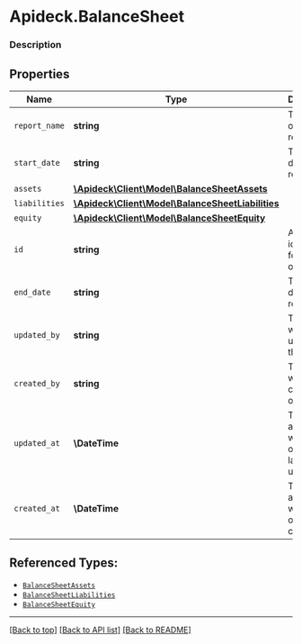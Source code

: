 # Apideck.BalanceSheet

### Description

## Properties
Name | Type | Description | Notes
------------ | ------------- | ------------- | -------------
`report_name` | **string** | The name of the report | 
`start_date` | **string** | The start date of the report | 
`assets` | [**\Apideck\Client\Model\BalanceSheetAssets**](BalanceSheetAssets.md) |  | 
`liabilities` | [**\Apideck\Client\Model\BalanceSheetLiabilities**](BalanceSheetLiabilities.md) |  | 
`equity` | [**\Apideck\Client\Model\BalanceSheetEquity**](BalanceSheetEquity.md) |  | 
`id` | **string** | A unique identifier for an object. | [optional] 
`end_date` | **string** | The start date of the report | [optional] 
`updated_by` | **string** | The user who last updated the object. | [optional] 
`created_by` | **string** | The user who created the object. | [optional] 
`updated_at` | **\DateTime** | The date and time when the object was last updated. | [optional] 
`created_at` | **\DateTime** | The date and time when the object was created. | [optional] 





## Referenced Types:


* [`BalanceSheetAssets`](BalanceSheetAssets.md)
* [`BalanceSheetLiabilities`](BalanceSheetLiabilities.md)
* [`BalanceSheetEquity`](BalanceSheetEquity.md)







---

[[Back to top]](#) [[Back to API list]](../../../../README.md#documentation-for-api-endpoints) [[Back to README]](../../../../README.md)


